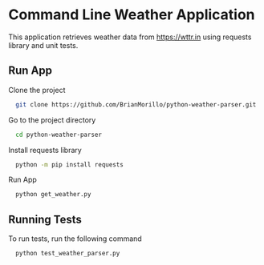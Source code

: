 
# Command Line Weather Application

This application retrieves weather data from https://wttr.in using requests library and unit tests.


## Run App

Clone the project

```bash
  git clone https://github.com/BrianMorillo/python-weather-parser.git
```

Go to the project directory

```bash
  cd python-weather-parser
```

Install requests library

```bash
  python -m pip install requests
```

Run App

```bash
  python get_weather.py
```


## Running Tests

To run tests, run the following command

```bash
  python test_weather_parser.py
```

